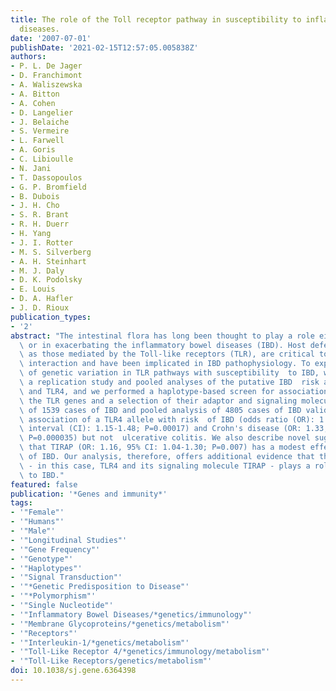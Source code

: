 ```yaml
---
title: The role of the Toll receptor pathway in susceptibility to inflammatory bowel
  diseases.
date: '2007-07-01'
publishDate: '2021-02-15T12:57:05.005838Z'
authors:
- P. L. De Jager
- D. Franchimont
- A. Waliszewska
- A. Bitton
- A. Cohen
- D. Langelier
- J. Belaiche
- S. Vermeire
- L. Farwell
- A. Goris
- C. Libioulle
- N. Jani
- T. Dassopoulos
- G. P. Bromfield
- B. Dubois
- J. H. Cho
- S. R. Brant
- R. H. Duerr
- H. Yang
- J. I. Rotter
- M. S. Silverberg
- A. H. Steinhart
- M. J. Daly
- D. K. Podolsky
- E. Louis
- D. A. Hafler
- J. D. Rioux
publication_types:
- '2'
abstract: "The intestinal flora has long been thought to play a role either in initiating\
  \ or in exacerbating the inflammatory bowel diseases (IBD). Host defenses, such\
  \ as those mediated by the Toll-like receptors (TLR), are critical to the host/pathogen\
  \ interaction and have been implicated in IBD pathophysiology. To explore the association\
  \ of genetic variation in TLR pathways with susceptibility  to IBD, we performed\
  \ a replication study and pooled analyses of the putative IBD  risk alleles in NFKB1\
  \ and TLR4, and we performed a haplotype-based screen for association to IBD in\
  \ the TLR genes and a selection of their adaptor and signaling molecules. Our genotyping\
  \ of 1539 cases of IBD and pooled analysis of 4805 cases of IBD validates the published\
  \ association of a TLR4 allele with risk  of IBD (odds ratio (OR): 1.30, 95% confidence\
  \ interval (CI): 1.15-1.48; P=0.00017) and Crohn's disease (OR: 1.33, 95% CI: 1.16-1.54;\
  \ P=0.000035) but not  ulcerative colitis. We also describe novel suggestive evidence\
  \ that TIRAP (OR: 1.16, 95% CI: 1.04-1.30; P=0.007) has a modest effect on risk\
  \ of IBD. Our analysis, therefore, offers additional evidence that the TLR4 pathway\
  \ - in this case, TLR4 and its signaling molecule TIRAP - plays a role in susceptibility\
  \ to IBD."
featured: false
publication: '*Genes and immunity*'
tags:
- '"Female"'
- '"Humans"'
- '"Male"'
- '"Longitudinal Studies"'
- '"Gene Frequency"'
- '"Genotype"'
- '"Haplotypes"'
- '"Signal Transduction"'
- '"*Genetic Predisposition to Disease"'
- '"*Polymorphism"'
- '"Single Nucleotide"'
- '"Inflammatory Bowel Diseases/*genetics/immunology"'
- '"Membrane Glycoproteins/*genetics/metabolism"'
- '"Receptors"'
- '"Interleukin-1/*genetics/metabolism"'
- '"Toll-Like Receptor 4/*genetics/immunology/metabolism"'
- '"Toll-Like Receptors/genetics/metabolism"'
doi: 10.1038/sj.gene.6364398
---
```


